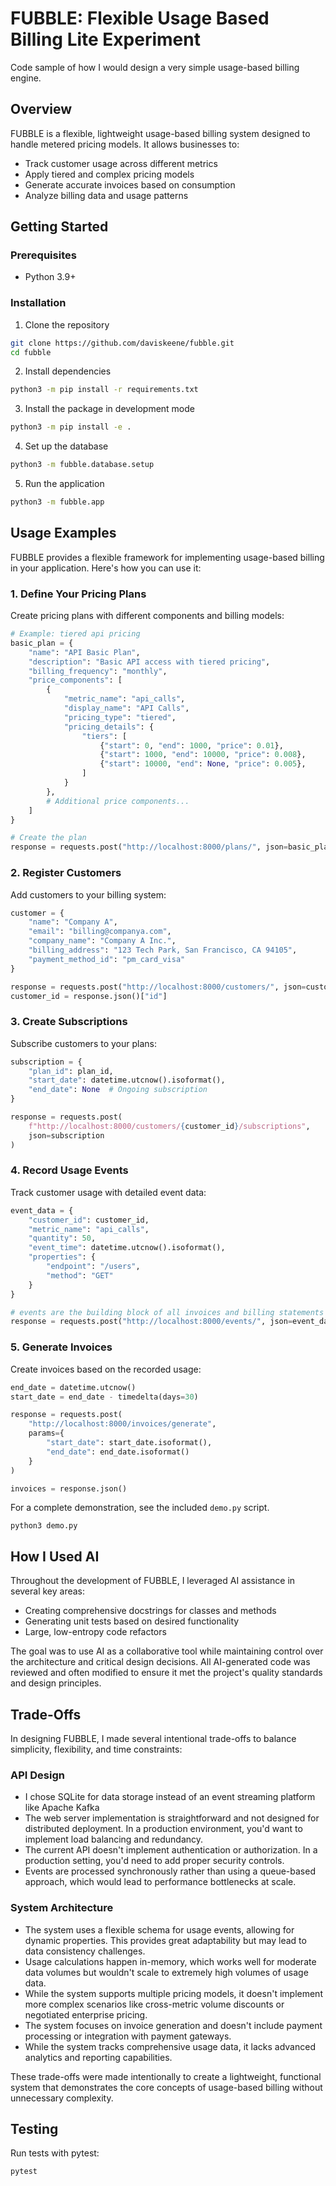 # FUBBLE: Flexible Usage Based Billing Lite Experiment

Code sample of how I would design a very simple usage-based billing engine.

## Overview

FUBBLE is a flexible, lightweight usage-based billing system designed to handle metered pricing models. It allows businesses to:

- Track customer usage across different metrics
- Apply tiered and complex pricing models
- Generate accurate invoices based on consumption
- Analyze billing data and usage patterns

## Getting Started

### Prerequisites

- Python 3.9+

### Installation

1. Clone the repository
```bash
git clone https://github.com/daviskeene/fubble.git
cd fubble
```

2. Install dependencies
```bash
python3 -m pip install -r requirements.txt
```

3. Install the package in development mode
```bash
python3 -m pip install -e .
```

4. Set up the database
```bash
python3 -m fubble.database.setup
```

5. Run the application
```bash
python3 -m fubble.app
```

## Usage Examples

FUBBLE provides a flexible framework for implementing usage-based billing in your application. Here's how you can use it:

### 1. Define Your Pricing Plans

Create pricing plans with different components and billing models:

```python
# Example: tiered api pricing
basic_plan = {
    "name": "API Basic Plan",
    "description": "Basic API access with tiered pricing",
    "billing_frequency": "monthly",
    "price_components": [
        {
            "metric_name": "api_calls",
            "display_name": "API Calls",
            "pricing_type": "tiered",
            "pricing_details": {
                "tiers": [
                    {"start": 0, "end": 1000, "price": 0.01},
                    {"start": 1000, "end": 10000, "price": 0.008},
                    {"start": 10000, "end": None, "price": 0.005},
                ]
            }
        },
        # Additional price components...
    ]
}

# Create the plan
response = requests.post("http://localhost:8000/plans/", json=basic_plan)
```

### 2. Register Customers

Add customers to your billing system:

```python
customer = {
    "name": "Company A",
    "email": "billing@companya.com",
    "company_name": "Company A Inc.",
    "billing_address": "123 Tech Park, San Francisco, CA 94105",
    "payment_method_id": "pm_card_visa"
}

response = requests.post("http://localhost:8000/customers/", json=customer)
customer_id = response.json()["id"]
```

### 3. Create Subscriptions

Subscribe customers to your plans:

```python
subscription = {
    "plan_id": plan_id,
    "start_date": datetime.utcnow().isoformat(),
    "end_date": None  # Ongoing subscription
}

response = requests.post(
    f"http://localhost:8000/customers/{customer_id}/subscriptions",
    json=subscription
)
```

### 4. Record Usage Events

Track customer usage with detailed event data:

```python
event_data = {
    "customer_id": customer_id,
    "metric_name": "api_calls",
    "quantity": 50,
    "event_time": datetime.utcnow().isoformat(),
    "properties": {
        "endpoint": "/users",
        "method": "GET"
    }
}

# events are the building block of all invoices and billing statements
response = requests.post("http://localhost:8000/events/", json=event_data)
```

### 5. Generate Invoices

Create invoices based on the recorded usage:

```python
end_date = datetime.utcnow()
start_date = end_date - timedelta(days=30)

response = requests.post(
    "http://localhost:8000/invoices/generate",
    params={
        "start_date": start_date.isoformat(),
        "end_date": end_date.isoformat()
    }
)

invoices = response.json()
```

For a complete demonstration, see the included `demo.py` script.

```
python3 demo.py
```

## How I Used AI

Throughout the development of FUBBLE, I leveraged AI assistance in several key areas:

- Creating comprehensive docstrings for classes and methods
- Generating unit tests based on desired functionality
- Large, low-entropy code refactors

The goal was to use AI as a collaborative tool while maintaining control over the architecture and critical design decisions. All AI-generated code was reviewed and often modified to ensure it met the project's quality standards and design principles.

## Trade-Offs

In designing FUBBLE, I made several intentional trade-offs to balance simplicity, flexibility, and time constraints:

### API Design
- I chose SQLite for data storage instead of an event streaming platform like Apache Kafka
- The web server implementation is straightforward and not designed for distributed deployment. In a production environment, you'd want to implement load balancing and redundancy.
- The current API doesn't implement authentication or authorization. In a production setting, you'd need to add proper security controls.
- Events are processed synchronously rather than using a queue-based approach, which would lead to performance bottlenecks at scale.

### System Architecture
- The system uses a flexible schema for usage events, allowing for dynamic properties. This provides great adaptability but may lead to data consistency challenges.
- Usage calculations happen in-memory, which works well for moderate data volumes but wouldn't scale to extremely high volumes of usage data.
- While the system supports multiple pricing models, it doesn't implement more complex scenarios like cross-metric volume discounts or negotiated enterprise pricing.
- The system focuses on invoice generation and doesn't include payment processing or integration with payment gateways.
- While the system tracks comprehensive usage data, it lacks advanced analytics and reporting capabilities.

These trade-offs were made intentionally to create a lightweight, functional system that demonstrates the core concepts of usage-based billing without unnecessary complexity.

## Testing

Run tests with pytest:
```bash
pytest
```
